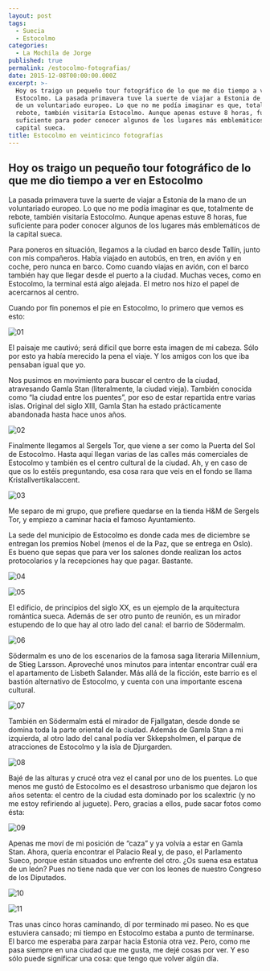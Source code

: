 ```yaml
---
layout: post
tags:
  - Suecia
  - Estocolmo
categories:
  - La Mochila de Jorge
published: true
permalink: /estocolmo-fotografias/
date: 2015-12-08T00:00:00.000Z
excerpt: >-
  Hoy os traigo un pequeño tour fotográfico de lo que me dio tiempo a ver en
  Estocolmo. La pasada primavera tuve la suerte de viajar a Estonia de la mano
  de un voluntariado europeo. Lo que no me podía imaginar es que, totalmente de
  rebote, también visitaría Estocolmo. Aunque apenas estuve 8 horas, fue
  suficiente para poder conocer algunos de los lugares más emblemáticos de la
  capital sueca.
title: Estocolmo en veinticinco fotografías
---
```

## Hoy os traigo un pequeño tour fotográfico de lo que me dio tiempo a ver en Estocolmo
La pasada primavera tuve la suerte de viajar a Estonia de la mano de un voluntariado europeo. Lo que no me podía imaginar es que, totalmente de rebote, también visitaría Estocolmo. Aunque apenas estuve 8 horas, fue suficiente para poder conocer algunos de los lugares más emblemáticos de la capital sueca. 

Para poneros en situación, llegamos a la ciudad en barco desde Tallín, junto con mis compañeros. Había viajado en autobús, en tren, en avión y en coche, pero nunca en barco. Como cuando viajas en avión, con el barco también hay que llegar desde el puerto a la ciudad. Muchas veces, como en Estocolmo, la terminal está algo alejada. El metro nos hizo el papel de acercarnos al centro.

Cuando por fin ponemos el pie en Estocolmo, lo primero que vemos es esto: 

![01](https://github.com/eyrjo/archivo/blob/3a7ea2b0bfbd8f6a9aa1a3dfd428083d087e0c19/assets/img/estocolmo/01.jpg)

El paisaje me cautivó; será dificil que borre esta imagen de mi cabeza. Sólo por esto ya había merecido la pena el viaje. Y los amigos con los que iba pensaban igual que yo.

Nos pusimos en movimiento para buscar el centro de la ciudad, atravesando Gamla Stan (literalmente, la ciudad vieja). También conocida como “la ciudad entre los puentes”, por eso de estar repartida entre varias islas. Original del siglo XIII, Gamla Stan ha estado prácticamente abandonada hasta hace unos años.

![02](https://github.com/eyrjo/archivo/blob/3a7ea2b0bfbd8f6a9aa1a3dfd428083d087e0c19/assets/img/estocolmo/02.jpg)

Finalmente llegamos al Sergels Tor, que viene a ser como la Puerta del Sol de Estocolmo. Hasta aquí llegan varias de las calles más comerciales de Estocolmo y también es el centro cultural de la ciudad. Ah, y en caso de que os lo estéis preguntando, esa cosa rara que veis en el fondo se llama Kristallvertikalaccent. 

![03](https://github.com/eyrjo/archivo/blob/3a7ea2b0bfbd8f6a9aa1a3dfd428083d087e0c19/assets/img/estocolmo/03.jpg)

Me separo de mi grupo, que prefiere quedarse en la tienda H&M de Sergels Tor, y empiezo a caminar hacia el famoso Ayuntamiento. 

La sede del municipio de Estocolmo es donde cada mes de diciembre se entregan los premios Nobel (menos el de la Paz, que se entrega en Oslo). Es bueno que sepas que para ver los salones donde realizan los actos protocolarios y la recepciones hay que pagar. Bastante. 

![04](https://github.com/eyrjo/archivo/blob/3a7ea2b0bfbd8f6a9aa1a3dfd428083d087e0c19/assets/img/estocolmo/04.jpg)

![05](https://github.com/eyrjo/archivo/blob/3a7ea2b0bfbd8f6a9aa1a3dfd428083d087e0c19/assets/img/estocolmo/05.jpg)

El edificio, de principios del siglo XX, es un ejemplo de la arquitectura romántica sueca. Además de ser otro punto de reunión, es un mirador estupendo de lo que hay al otro lado del canal: el barrio de Södermalm. 

![06](https://github.com/eyrjo/archivo/blob/3a7ea2b0bfbd8f6a9aa1a3dfd428083d087e0c19/assets/img/estocolmo/06.jpg)

Södermalm es uno de los escenarios de la famosa saga literaria Millennium, de Stieg Larsson. Aproveché unos minutos para intentar encontrar cuál era el apartamento de Lisbeth Salander. Más allá de la ficción, este barrio es el bastión alternativo de Estocolmo, y cuenta con una importante escena cultural. 

![07](https://github.com/eyrjo/archivo/blob/3a7ea2b0bfbd8f6a9aa1a3dfd428083d087e0c19/assets/img/estocolmo/07.jpg)

También en Södermalm está el mirador de Fjallgatan, desde donde se domina toda la parte oriental de la ciudad. Además de Gamla Stan a mi izquierda, al otro lado del canal podía ver Skkepsholmen, el parque de atracciones de Estocolmo y la isla de Djurgarden.

![08](https://github.com/eyrjo/archivo/blob/3a7ea2b0bfbd8f6a9aa1a3dfd428083d087e0c19/assets/img/estocolmo/08.jpg)

Bajé de las alturas y crucé otra vez el canal por uno de los puentes. Lo que menos me gustó de Estocolmo es el desastroso urbanismo que dejaron los años setenta: el centro de la ciudad esta dominado por los scalextric (y no me estoy refiriendo al juguete). Pero, gracias a ellos, pude sacar fotos como ésta:

![09](https://github.com/eyrjo/archivo/blob/3a7ea2b0bfbd8f6a9aa1a3dfd428083d087e0c19/assets/img/estocolmo/09.jpg)

Apenas me moví de mi posición de “caza” y ya volvía a estar en Gamla Stan. Ahora, quería encontrar el Palacio Real y, de paso, el Parlamento Sueco, porque están situados uno enfrente del otro. ¿Os suena esa estatua de un león? Pues no tiene nada que ver con los leones de nuestro Congreso de los Diputados. 

![10](https://github.com/eyrjo/archivo/blob/3a7ea2b0bfbd8f6a9aa1a3dfd428083d087e0c19/assets/img/estocolmo/10.jpg)

![11](https://github.com/eyrjo/archivo/blob/3a7ea2b0bfbd8f6a9aa1a3dfd428083d087e0c19/assets/img/estocolmo/11.jpg)

Tras unas cinco horas caminando, dí por terminado mi paseo. No es que estuviera cansado; mi tiempo en Estocolmo estaba a punto de terminarse. El barco me esperaba para zarpar hacia Estonia otra vez. Pero, como me pasa siempre en una ciudad que me gusta, me dejé cosas por ver. Y eso sólo puede significar una cosa: que tengo que volver algún día.
